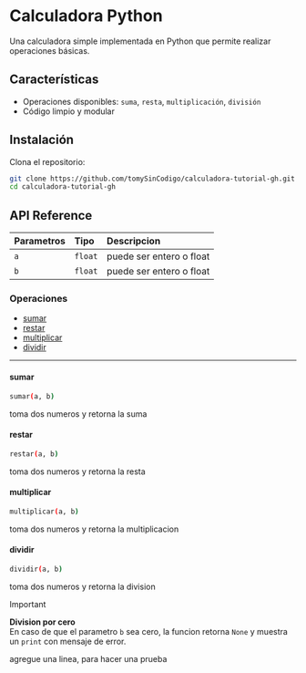 # Calculadora Python

Una calculadora simple implementada en Python que permite realizar operaciones básicas.

## Características

- Operaciones disponibles: `suma`, `resta`, `multiplicación`, `división`
- Código limpio y modular

## Instalación

Clona el repositorio:

```bash
git clone https://github.com/tomySinCodigo/calculadora-tutorial-gh.git
cd calculadora-tutorial-gh
```

## API Reference

| Parametros | Tipo     | Descripcion                |
| :-------- | :------- | :------------------------- |
| `a` | `float` | puede ser entero o float |
| `b` | `float` | puede ser entero o float |

### Operaciones

- [sumar](#sumar)
- [restar](#restar)
- [multiplicar](#multiplicar)
- [dividir](#dividir)

---

#### sumar

```bash
sumar(a, b)
```

toma dos numeros y retorna la suma

#### restar

```bash
restar(a, b)
```

toma dos numeros y retorna la resta

#### multiplicar

```bash
multiplicar(a, b)
```

toma dos numeros y retorna la multiplicacion

#### dividir

```bash
dividir(a, b)
```

toma dos numeros y retorna la division

> [!IMPORTANT]  
> **Division por cero**  
> En caso de que el parametro `b` sea cero, la funcion retorna `None` y muestra un `print` con mensaje de error.


agregue una linea, para hacer una prueba